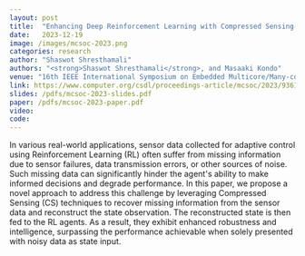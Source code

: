 ```yaml
---
layout: post
title:  "Enhancing Deep Reinforcement Learning with Compressed Sensing-based State Estimation"
date:   2023-12-19
image: /images/mcsoc-2023.png
categories: research
author: "Shaswot Shresthamali"
authors: "<strong>Shaswot Shresthamali</strong>, and Masaaki Kondo"
venue: "16th IEEE International Symposium on Embedded Multicore/Many-core Systems-on-Chip, MCSoC (2023)"
link: https://www.computer.org/csdl/proceedings-article/mcsoc/2023/936100a371/1TMvKJ4bGxi 
slides: /pdfs/mcsoc-2023-slides.pdf
paper: /pdfs/mcsoc-2023-paper.pdf 
video: 
code:
---
```

In various real-world applications, sensor data collected for adaptive control using Reinforcement Learning (RL) often suffer from missing information due to sensor failures, data transmission errors, or other sources of noise. Such missing data can significantly hinder the agent's ability to make informed decisions and degrade performance. In this paper, we propose a novel approach to address this challenge by leveraging Compressed Sensing (CS) techniques to recover missing information from the sensor data and reconstruct the state observation. The reconstructed state is then fed to the RL agents. As a result, they exhibit enhanced robustness and intelligence, surpassing the performance achievable when solely presented with noisy data as state input.
